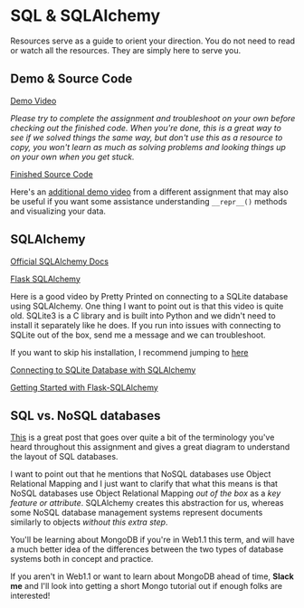 # SQL & SQLAlchemy

Resources serve as a guide to orient your direction.
You do not need to read or watch all the resources.
They are simply here to serve you.

## Demo & Source Code

[Demo Video](https://drive.google.com/file/d/1ukrInX_GAQkoNEyhPM9y-Rgo9aUFGoDT/view?usp=sharing)

*Please try to complete the assignment and troubleshoot on your own before checking out the finished code. When you're done, this is a great way to see if we solved things the same way, but don't use this as a resource to copy, you won't learn as much as solving problems and looking things up on your own when you get stuck.*

[Finished Source Code](https://github.com/sidneyarcidiacono/event-app)

Here's an [additional demo video](https://drive.google.com/file/d/1WFSjq_at4QgNKU_spZgAlTSFRO3Y5bEG/view?usp=sharing) from a different assignment that may also be useful if you want some assistance understanding `__repr__()` methods and visualizing your data.

## SQLAlchemy

[Official SQLAlchemy Docs](https://www.sqlalchemy.org)

[Flask SQLAlchemy](https://flask-sqlalchemy.palletsprojects.com/en/2.x/)

Here is a good video by Pretty Printed on connecting to a SQLite database using SQLAlchemy. One thing I want to point out is that this video is quite old. SQLite3 is a C library and is built into Python and we didn't need to install it separately like he does. If you run into issues with connecting to SQLite out of the box, send me a message and we can troubleshoot.

If you want to skip his installation, I recommend jumping to [here](https://youtu.be/KrRzZGcHjK8?t=162)

[Connecting to SQLite Database with SQLAlchemy](https://www.youtube.com/watch?v=KrRzZGcHjK8)

[Getting Started with Flask-SQLAlchemy](https://www.youtube.com/watch?v=jTiyt6W1Qpo)

## SQL vs. NoSQL databases

[This](https://towardsdatascience.com/databases-101-sql-vs-nosql-which-fits-your-data-better-45e744981351) is a great post that goes over quite a bit of the terminology you've heard throughout this assignment and gives a great diagram to understand the layout of SQL databases.

I want to point out that he mentions that NoSQL databases use Object Relational Mapping and I just want to clarify that what this means is that NoSQL databases use Object Relational Mapping *out of the box* as a *key feature or attribute*. SQLAlchemy creates this abstraction for us, whereas some NoSQL database management systems represent documents similarly to objects *without this extra step*.

You'll be learning about MongoDB if you're in Web1.1 this term, and will have a much better idea of the differences between the two types of database systems both in concept and practice.

If you aren't in Web1.1 or want to learn about MongoDB ahead of time, **Slack me** and I'll look into getting a short Mongo tutorial out if enough folks are interested!
